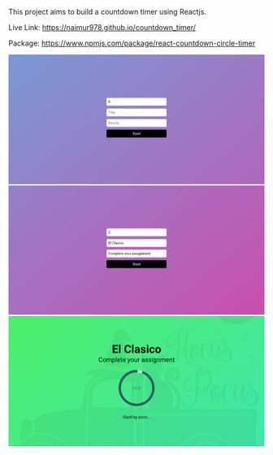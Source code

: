 This project aims to build a countdown timer using Reactjs.

Live Link: https://naimur978.github.io/countdown_timer/

Package: https://www.npmjs.com/package/react-countdown-circle-timer

<p align="center">
  <img src="images/1.png" />
  <img src="images/2.png" />
  <img src="images/3.png" />
</p>
